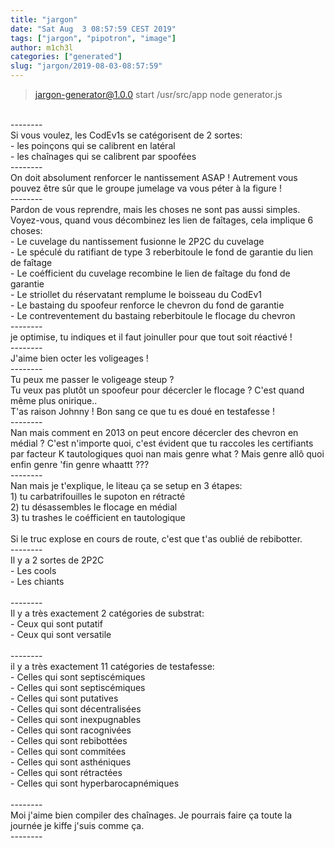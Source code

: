 ```yaml
---
title: "jargon"
date: "Sat Aug  3 08:57:59 CEST 2019"
tags: ["jargon", "pipotron", "image"]
author: m1ch3l
categories: ["generated"]
slug: "jargon/2019-08-03-08:57:59"
---
```



> jargon-generator@1.0.0 start /usr/src/app
> node generator.js

<br />--------<br />Si vous voulez, les CodEv1s se catégorisent de 2 sortes:<br />- les poinçons qui se calibrent en latéral<br />- les chaînages qui se calibrent par spoofées<br />--------<br />On doit absolument renforcer le nantissement ASAP ! Autrement vous pouvez être sûr que le groupe jumelage va vous péter à la figure !<br />--------<br />Pardon de vous reprendre, mais les choses ne sont pas aussi simples. Voyez-vous, quand vous décombinez les lien de faîtages, cela implique 6 choses: <br />- Le cuvelage du nantissement fusionne le 2P2C du cuvelage<br />- Le spéculé du ratifiant de type 3 reberbitoule le fond de garantie du lien de faîtage<br />- Le coéfficient du cuvelage recombine le lien de faîtage du fond de garantie<br />- Le striollet du réservatant remplume le boisseau du CodEv1<br />- Le bastaing du spoofeur renforce le chevron du fond de garantie<br />- Le contreventement du bastaing reberbitoule le flocage du chevron<br />--------<br />je optimise, tu indiques et il faut joinuller pour que tout soit réactivé !<br />--------<br />J'aime bien octer les voligeages !<br />--------<br />Tu peux me passer le voligeage steup ? <br />Tu veux pas plutôt un spoofeur pour décercler le flocage ? C'est quand même plus onirique.. <br />T'as raison Johnny ! Bon sang ce que tu es doué en testafesse !<br />--------<br />Nan mais comment en 2013 on peut encore décercler des chevron en médial ? C'est n'importe quoi, c'est évident que tu raccoles les certifiants par facteur K tautologiques quoi nan mais genre what ? Mais genre allô quoi enfin genre 'fin genre whaattt ???<br />--------<br />Nan mais je t'explique, le liteau ça se setup en 3 étapes:<br />1) tu carbatrifouilles le supoton en rétracté<br />2) tu désassembles le flocage en médial<br />3) tu trashes le coéfficient en tautologique<br /><br />Si le truc explose en cours de route, c'est que t'as oublié de rebibotter.<br />--------<br />Il y a 2 sortes de 2P2C<br />- Les cools<br />- Les chiants<br /><br />--------<br />Il y a très exactement 2 catégories de substrat:<br />- Ceux qui sont putatif <br />- Ceux qui sont versatile <br /><br />--------<br />il y a très exactement 11 catégories de testafesse:<br />- Celles qui sont septiscémiques <br />- Celles qui sont septiscémiques <br />- Celles qui sont putatives <br />- Celles qui sont décentralisées <br />- Celles qui sont inexpugnables <br />- Celles qui sont racognivées <br />- Celles qui sont rebibottées <br />- Celles qui sont commitées <br />- Celles qui sont asthéniques <br />- Celles qui sont rétractées <br />- Celles qui sont hyperbarocapnémiques <br /><br />--------<br />Moi j'aime bien compiler des chaînages. Je pourrais faire ça toute la journée je kiffe j'suis comme ça.<br />--------<br />
